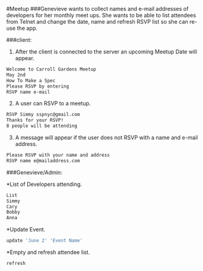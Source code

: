 #Meetup
###Genevieve wants to collect names and e-mail addresses of developers for her monthly meet ups. She wants to be able to list attendees from Telnet and change the date, name and refresh RSVP list so she can re-use the app.

###client:

1. After the client is connected to the server an upcoming Meetup Date will appear.
```bash
Welcome to Carroll Gardens Meetup
May 2nd
How To Make a Spec
Please RSVP by entering
RSVP name e-mail
```
2. A user can RSVP to a meetup.
```bash
RSVP Simmy sspnyc@gmail.com
Thanks for your RSVP!
8 people will be attending
```
3. A message will appear if the user does not RSVP with a name and e-mail address.
```bash
Please RSVP with your name and address
RSVP name e@mailaddress.com
```
###Genevieve/Admin:

*List of Developers attending.
```bash
List
Simmy
Cary
Bobby
Anna
```
*Update Event.
```bash
update 'June 2' 'Event Name'
```
*Empty and refresh attendee list.
```bash
refresh
```
